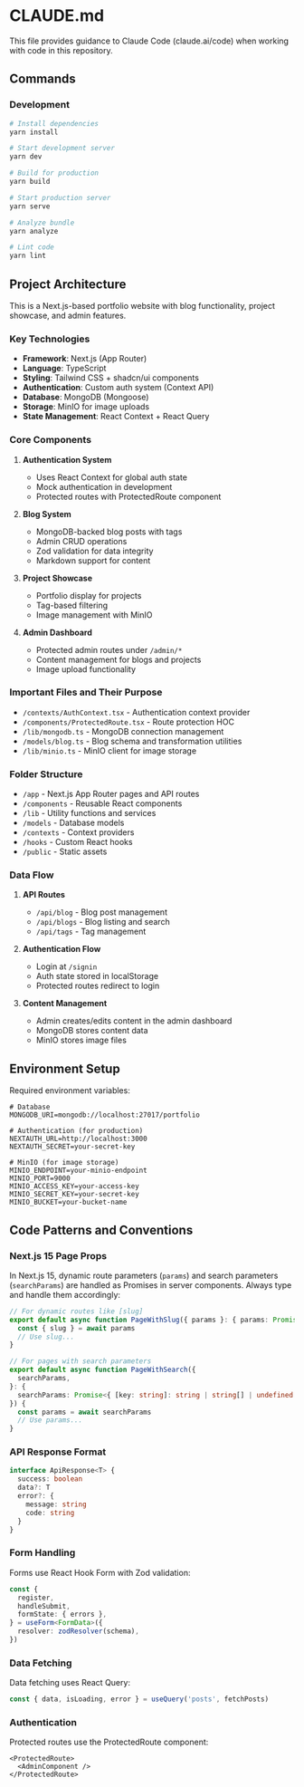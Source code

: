 # CLAUDE.md

This file provides guidance to Claude Code (claude.ai/code) when working with code in this repository.

## Commands

### Development

```bash
# Install dependencies
yarn install

# Start development server
yarn dev

# Build for production
yarn build

# Start production server
yarn serve

# Analyze bundle
yarn analyze

# Lint code
yarn lint
```

## Project Architecture

This is a Next.js-based portfolio website with blog functionality, project showcase, and admin features.

### Key Technologies

- **Framework**: Next.js (App Router)
- **Language**: TypeScript
- **Styling**: Tailwind CSS + shadcn/ui components
- **Authentication**: Custom auth system (Context API)
- **Database**: MongoDB (Mongoose)
- **Storage**: MinIO for image uploads
- **State Management**: React Context + React Query

### Core Components

1. **Authentication System**

   - Uses React Context for global auth state
   - Mock authentication in development
   - Protected routes with ProtectedRoute component

2. **Blog System**

   - MongoDB-backed blog posts with tags
   - Admin CRUD operations
   - Zod validation for data integrity
   - Markdown support for content

3. **Project Showcase**

   - Portfolio display for projects
   - Tag-based filtering
   - Image management with MinIO

4. **Admin Dashboard**
   - Protected admin routes under `/admin/*`
   - Content management for blogs and projects
   - Image upload functionality

### Important Files and Their Purpose

- `/contexts/AuthContext.tsx` - Authentication context provider
- `/components/ProtectedRoute.tsx` - Route protection HOC
- `/lib/mongodb.ts` - MongoDB connection management
- `/models/blog.ts` - Blog schema and transformation utilities
- `/lib/minio.ts` - MinIO client for image storage

### Folder Structure

- `/app` - Next.js App Router pages and API routes
- `/components` - Reusable React components
- `/lib` - Utility functions and services
- `/models` - Database models
- `/contexts` - Context providers
- `/hooks` - Custom React hooks
- `/public` - Static assets

### Data Flow

1. **API Routes**

   - `/api/blog` - Blog post management
   - `/api/blogs` - Blog listing and search
   - `/api/tags` - Tag management

2. **Authentication Flow**

   - Login at `/signin`
   - Auth state stored in localStorage
   - Protected routes redirect to login

3. **Content Management**
   - Admin creates/edits content in the admin dashboard
   - MongoDB stores content data
   - MinIO stores image files

## Environment Setup

Required environment variables:

```
# Database
MONGODB_URI=mongodb://localhost:27017/portfolio

# Authentication (for production)
NEXTAUTH_URL=http://localhost:3000
NEXTAUTH_SECRET=your-secret-key

# MinIO (for image storage)
MINIO_ENDPOINT=your-minio-endpoint
MINIO_PORT=9000
MINIO_ACCESS_KEY=your-access-key
MINIO_SECRET_KEY=your-secret-key
MINIO_BUCKET=your-bucket-name
```

## Code Patterns and Conventions

### Next.js 15 Page Props

In Next.js 15, dynamic route parameters (`params`) and search parameters (`searchParams`) are handled as Promises in server components. Always type and handle them accordingly:

```typescript
// For dynamic routes like [slug]
export default async function PageWithSlug({ params }: { params: Promise<{ slug: string }> }) {
  const { slug } = await params
  // Use slug...
}

// For pages with search parameters
export default async function PageWithSearch({
  searchParams,
}: {
  searchParams: Promise<{ [key: string]: string | string[] | undefined }>
}) {
  const params = await searchParams
  // Use params...
}
```

### API Response Format

```typescript
interface ApiResponse<T> {
  success: boolean
  data?: T
  error?: {
    message: string
    code: string
  }
}
```

### Form Handling

Forms use React Hook Form with Zod validation:

```typescript
const {
  register,
  handleSubmit,
  formState: { errors },
} = useForm<FormData>({
  resolver: zodResolver(schema),
})
```

### Data Fetching

Data fetching uses React Query:

```typescript
const { data, isLoading, error } = useQuery('posts', fetchPosts)
```

### Authentication

Protected routes use the ProtectedRoute component:

```tsx
<ProtectedRoute>
  <AdminComponent />
</ProtectedRoute>
```
